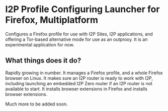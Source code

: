 I2P Profile Configuring Launcher for Firefox, Multiplatform
===========================================================

Configures a Firefox profile for use with I2P Sites, I2P applications,
and offering a Tor-based alternative mode for use as an outproxy. It is an
experimental application for now.

What things does it do?
-----------------------

Rapidly growing in number. It manages a Firefox profile, and a whole
Firefox browser on Linux. It makes sure an I2P router is ready to work with
I2P, including launching an embedded I2P Zero router if an I2P router is
not available to start. It installs browser extensions in Firefox and
installs browser extensions.

Much more to be added soon.
